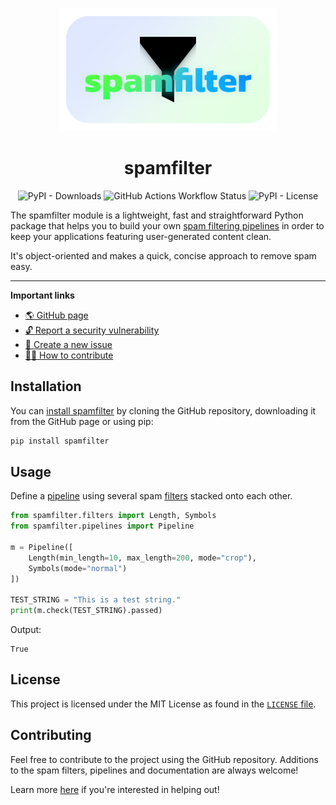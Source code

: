 <p align="center">
    <img src="docs/assets/icon-white-box.png" alt="Spamfilter logo" width=350>
</p>

<h1 align="center">spamfilter</h1>

<p align="center">
    <img alt="PyPI - Downloads" src="https://img.shields.io/pypi/dm/spamfilter?style=for-the-badge&logo=pypi&labelColor=%231e1e1e" />
    <img alt="GitHub Actions Workflow Status" src="https://img.shields.io/github/actions/workflow/status/mags0ft/spamfilter/python-package.yml?style=for-the-badge&logo=python&labelColor=%231e1e1e" />
    <img alt="PyPI - License" src="https://img.shields.io/pypi/l/spamfilter?style=for-the-badge&labelColor=%231e1e1e" />
</p>

The spamfilter module is a lightweight, fast and straightforward Python package that helps you to build your own [spam filtering pipelines](https://mags0ft.github.io/spamfilter/pipelines/) in order to keep your applications featuring user-generated content clean.

It's object-oriented and makes a quick, concise approach to remove spam easy.

---

**Important links**
- [🌎 GitHub page](https://mags0ft.github.io/spamfilter/)
- [🔓 Report a security vulnerability](https://github.com/mags0ft/spamfilter/security/advisories/new)
- [🚩 Create a new issue](https://github.com/mags0ft/spamfilter/issues/new/choose)
- [👩‍💻 How to contribute](https://mags0ft.github.io/spamfilter/contributing/)

## Installation

You can [install spamfilter](https://mags0ft.github.io/spamfilter/installation/) by cloning the GitHub repository, downloading it from the GitHub page or using pip:

```bash
pip install spamfilter
```

## Usage

Define a [pipeline](https://mags0ft.github.io/spamfilter/pipelines/) using several spam [filters](https://mags0ft.github.io/spamfilter/filters/) stacked onto each other.

```python
from spamfilter.filters import Length, Symbols
from spamfilter.pipelines import Pipeline

m = Pipeline([
    Length(min_length=10, max_length=200, mode="crop"),
    Symbols(mode="normal")
])

TEST_STRING = "This is a test string."
print(m.check(TEST_STRING).passed)
```

Output:

```
True
```

## License

This project is licensed under the MIT License as found in the [`LICENSE` file](./LICENSE).

## Contributing

Feel free to contribute to the project using the GitHub repository. Additions to the spam filters, pipelines and documentation are always welcome!

Learn more [here](https://mags0ft.github.io/spamfilter/contributing/) if you're interested in helping out!
